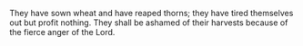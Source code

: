They have sown wheat and have reaped thorns; they have tired themselves out but profit nothing. They shall be ashamed of their harvests because of the fierce anger of the Lord.
